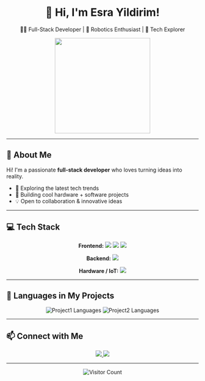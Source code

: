 <!-- HEADER -->
<h1 align="center">💫 Hi, I'm Esra Yildirim!</h1>
<p align="center">
  👩‍💻 Full-Stack Developer | 🤖 Robotics Enthusiast | 🚀 Tech Explorer
</p>
<p align="center">
  <img src="https://media1.tenor.com/m/lnjI7nu2tGgAAAAd/ron-swanson-throws-out-his-computer.gif" width="250"/>
</p>

---

## 🌟 About Me
Hi! I'm a passionate **full-stack developer** who loves turning ideas into reality.  

- 🚀 Exploring the latest tech trends  
- 🤖 Building cool hardware + software projects  
- 💡 Open to collaboration & innovative ideas  

---

## 💻 Tech Stack
<p align="center">
  <strong>Frontend:</strong>  
  <img src="https://img.shields.io/badge/HTML5-E34F26?style=for-the-badge&logo=html5&logoColor=white"/> 
  <img src="https://img.shields.io/badge/CSS3-1572B6?style=for-the-badge&logo=css3&logoColor=white"/>
  <img src="https://img.shields.io/badge/JavaScript-F7DF1E?style=for-the-badge&logo=javascript&logoColor=black"/>
</p>
<p align="center">
  <strong>Backend:</strong>  
  <img src="https://img.shields.io/badge/.NET-5C2D91?style=for-the-badge&logo=.net&logoColor=white"/>
</p>
<p align="center">
  <strong>Hardware / IoT:</strong>  
  <img src="https://img.shields.io/badge/Arduino-00979D?style=for-the-badge&logo=Arduino&logoColor=white"/>
</p>

---

## 📂 Languages in My Projects
<p align="center">
  <img src="https://github-readme-stats.vercel.app/api/top-langs/?username=EsraYildirim&repo=Project1&theme=radical&layout=compact" alt="Project1 Languages"/>
  <img src="https://github-readme-stats.vercel.app/api/top-langs/?username=EsraYildirim&repo=Project2&theme=radical&layout=compact" alt="Project2 Languages"/>
</p>

---

## 📫 Connect with Me
<p align="center">
  <a href="https://linkedin.com/in/esrayildirim">
    <img src="https://img.shields.io/badge/LinkedIn-%230077B5?style=for-the-badge&logo=linkedin&logoColor=white"/>
  </a>
  <a href="https://github.com/EsraYildirim">
    <img src="https://img.shields.io/badge/GitHub-%23121011?style=for-the-badge&logo=github&logoColor=white"/>
  </a>
</p>

---

<p align="center">
  <img src="https://komarev.com/ghpvc/?username=EsraYildirim&color=brightgreen" alt="Visitor Count"/>
</p>
